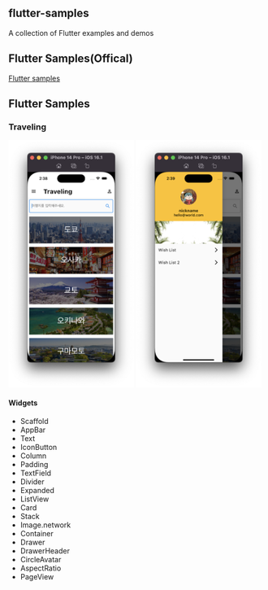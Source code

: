 ## flutter-samples
A collection of Flutter examples and demos

## Flutter Samples(Offical)
[Flutter samples](https://flutter.github.io/samples/#)

## Flutter Samples


### Traveling 


<p float="left">
    <img src="https://github.com/keemeesuu/flutter-samples/blob/main/images/food_recipe_01.png"  width="49%" />
    <img src="https://github.com/keemeesuu/flutter-samples/blob/main/images/food_recipe_02.png"  width="49%" />
</p>

#### Widgets

- Scaffold
- AppBar
- Text
- IconButton
- Column
- Padding
- TextField
- Divider
- Expanded
- ListView
- Card
- Stack
- Image.network
- Container
- Drawer
- DrawerHeader
- CircleAvatar
- AspectRatio
- PageView




<!--
reference
https://github.com/diegoveloper/flutter-samples
-->